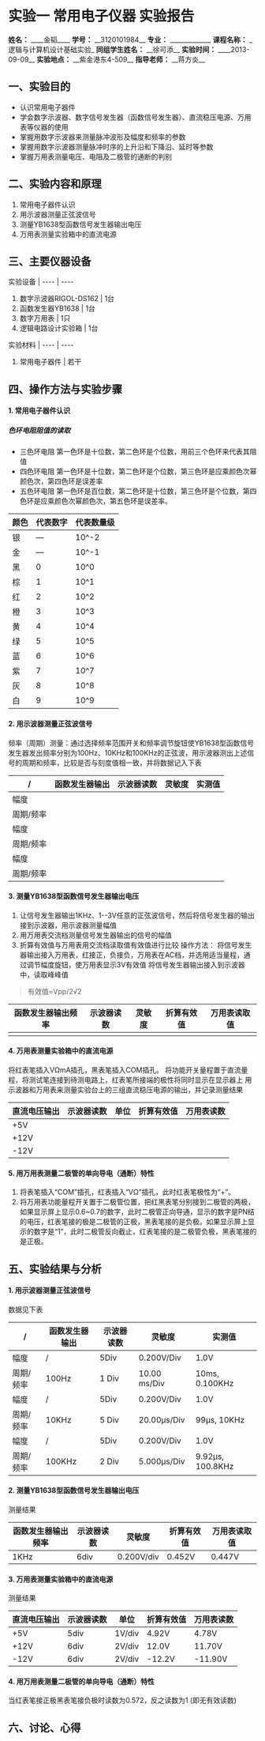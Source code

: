 <!-- 实验一_常用电子仪器.pdf -->

#                 实验一 常用电子仪器 实验报告
**姓名：** \_\_\_\_金韬\_\_\_\_ **学号：** \_\_3120101984\_\_    **专业：** \_\_\_\_\_\_\_\_\_\_\_\_\_
**课程名称：**   \_逻辑与计算机设计基础实验\_    **同组学生姓名：** \_\_徐可添\_\_
**实验时间：**    \_\_\_\_2013-09-09\_\_  **实验地点：** \_\_紫金港东4-509\_\_    **指导老师：** \_\_蒋方炎\_\_
## 一、实验目的
+ 认识常用电子器件
+ 学会数字示波器、数字信号发生器（函数信号发生器）、直流稳压电源、万用表等仪器的使用
+ 掌握用数字示波器来测量脉冲波形及幅度和频率的参数
+ 掌握用数字示波器测量脉冲时序的上升沿和下降沿、延时等参数
+ 掌握万用表测量电压、电阻及二极管的通断的判别

## 二、实验内容和原理
1. 常用电子器件认识
2. 用示波器测量正弦波信号
3. 测量YB1638型函数信号发生器输出电压
4. 万用表测量实验箱中的直流电源

## 三、主要仪器设备
实验设备 | 
---- | ----
1. 数字示波器RIGOL-DS162 | 1台
2. 函数发生器YB1638 | 1台
3. 数字万用表 | 1只
4. 逻辑电路设计实验箱 | 1台

实验材料 | 
 ---- | ----
1. 常用电子器件 | 若干 

## 四、操作方法与实验步骤
#### 1. 常用电子器件认识
##### 色环电阻阻值的读取
+ 三色环电阻
第一色环是十位数，第二色环是个位数，用前三个色环来代表其阻值
+ 四色环电阻
第一色环是十位数，第二色环是个位数，第三色环是应乘颜色次幂颜色次，第四色环是误差率
+ 五色环电阻
第一色环是百位数，第二色环是十位数，第三色环是个位数，第四色环是应乘颜色次幂颜色次，第五色环是误差率。

颜色 | 代表数字 | 代表数量级
---- | ---- | ----
银  |  —  | 10^-2
金  |  —  | 10^-1
黑  |  0  | 10^0
棕  |  1  | 10^1
红  |  2  | 10^2
橙  |  3  | 10^3
黄  |  4  | 10^4
绿  |  5  | 10^5
蓝  |  6  | 10^6
紫  |  7  | 10^7
灰  |  8  | 10^8
白  |  9  | 10^9

#### 2. 用示波器测量正弦波信号
频率（周期）测量：通过选择频率范围开关和频率调节旋钮使YB1638型函数信号发生器发出频率分别为100Hz、10KHz和100KHz的正弦波，用示波器测出上述信号的周期和频率，比较是否与刻度值相一致，并将数据记入下表

/ | 函数发生器输出 | 示波器读数  | 灵敏度 | 实测值
----- | ----- | ----- | ----- | -----
幅度 | | | |
周期/频率 | | | |
幅度 | | | |
周期/频率 | | | |
幅度 | | | |
周期/频率 | | | |

#### 3. 测量YB1638型函数信号发生器输出电压
1. 让信号发生器输出1KHz、1--3V任意的正弦波信号，然后将信号发生器的输出接到示波器，用示波器测量幅值
2. 用万用表交流档测量信号发生器输出的信号的幅值
3. 折算有效值与万用表用交流档读取值有效值进行比较
操作方法：
将信号发生器输出接入万用表，红接正，负接负，万用表在AC档，并选用适当量程，通过调节幅度旋钮，使万用表显示3V有效值
将信号发生器输出接入到示波器中，读取峰峰值

> 有效值=Vpp/2√2

函数发生器输出频率 | 示波器读数 | 灵敏度 | 折算有效值 | 万用表读取值
----- | ----- | ----- | ----- | -----
 | | | |


#### 4. 万用表测量实验箱中的直流电源
将红表笔插入VΩmA插孔，黑表笔插入COM插孔。
将功能开关量程置于直流量程，将测试笔连接到待测电路上，红表笔所接端的极性将同时显示在显示器上
用示波器和万用表来测量实验台上的三组直流稳压电源的输出，并记录测量结果

直流电压输出 | 示波器读数 |  单位 | 折算有效值 | 万用表读数
----- | ----- | ----- | ----- | -----
+5V | | | |
+12V | | | |
-12V | | | |

#### 5. 用万用表测量二极管的单向导电（通断）特性
1. 将表笔插入“COM”插孔，红表插入“VΩ”插孔，此时红表笔极性为“+”。
2. 将万用表功能量程开关置于二极管位置，把红黑表笔分别接到二极管的两极，如果显示屏上显示0.6~0.7的数字，此时二极管正向导通，显示的数字是PN结的电压，红表笔接的极是二极管的正极，黑表笔接的是负极。如果显示屏上显示的数字是“1”，此时二极管反向截止，红表笔接的是二极管负极，黑表笔接的是正极。 

## 五、实验结果与分析
#### 1. 用示波器测量正弦波信号
数据见下表

/ | 函数发生器输出 | 示波器读数  | 灵敏度 | 实测值
----- | ----- | ----- | ----- | -----
幅度 | / | 5Div | 0.200V/Div | 1.0V
周期/频率 | 100Hz | 1 Div | 10.00 ms/Div | 10ms, 0.100KHz
幅度 | / | 5Div | 0.200V/Div | 1.0V
周期/频率 | 10KHz | 5 Div | 20.00μs/Div | 99μs, 10KHz
幅度 | / | 5Div | 0.200V/Div | 1.0V
周期/频率 | 100KHz | 2 Div | 5.000μs/Div | 9.92μs, 100.8KHz

#### 2. 测量YB1638型函数信号发生器输出电压
测量结果

函数发生器输出频率 | 示波器读数 | 灵敏度 | 折算有效值 | 万用表读取值
----- | ----- | ----- | ----- | -----
1KHz | 6div | 0.200V/div | 0.452V | 0.447V


#### 3. 万用表测量实验箱中的直流电源
测量结果

直流电压输出 | 示波器读数 |  单位 | 折算有效值 | 万用表读数
----- | ----- | ----- | ----- | -----
+5V | 5div | 1V/div | 4.92V | 4.78V
+12V | 6div | 2V/div | 12.0V | 11.70V
-12V | 6div | 2V/div | -12.2V | -11.90V

#### 4. 用万用表测量二极管的单向导电（通断）特性
当红表笔接正极黑表笔接负极时读数为0.572，反之读数为1 (即无有效读数)

## 六、讨论、心得

